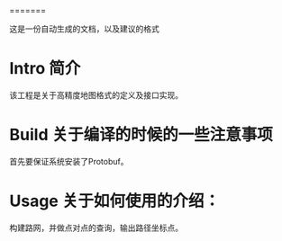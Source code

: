 
=======

这是一份自动生成的文档，以及建议的格式

# Intro 简介
该工程是关于高精度地图格式的定义及接口实现。

# Build 关于编译的时候的一些注意事项
首先要保证系统安装了Protobuf。

# Usage 关于如何使用的介绍：
构建路网，并做点对点的查询，输出路径坐标点。


